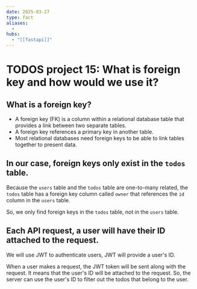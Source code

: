 ```yaml
---
date: 2025-03-27
type: fact
aliases:
  -
hubs:
  - "[[fastapi]]"
---
```


# TODOS project 15: What is foreign key and how would we use it?

## What is a foreign key?
- A foreign key (FK) is a column within a relational database table that provides a link between two separate tables.
- A foreign key references a primary key in another table.
- Most relational databases need foreign keys to be able to link tables together to present data.


## In our case, foreign keys only exist in the `todos` table.
Because the `users` table and the `todos` table are one-to-many related, the `todos` table has a foreign key column called `owner` that references the `id` column in the `users` table.

So, we only find foreign keys in the `todos` table, not in the `users` table.


## Each API request, a user will have their ID attached to the request.
We will use JWT to authenticate users, JWT will provide a user's ID.

When a user makes a request, the JWT token will be sent along with the request. It means that the user's ID will be attached to the request. So, the server can use the user's ID to filter out the todos that belong to the user.
